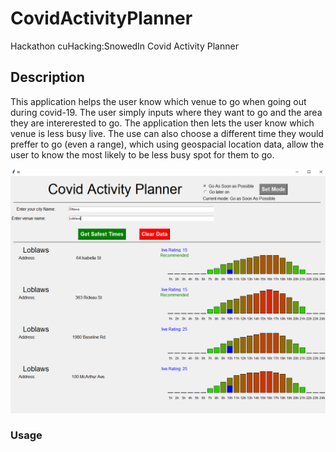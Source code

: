# CovidActivityPlanner
Hackathon cuHacking:SnowedIn Covid Activity Planner

## Description

This application helps the user know which venue to go when going out during covid-19. The user simply inputs where they want to go and the area they are intererested to go. The application then lets the user know which venue is less busy live. The use can also choose a different time they would preffer to go (even a range), which using geospacial location data, allow the user to know the most likely to be less busy spot for them to go.

![Alt Text](/images/covidPlannerPic.png)

### Usage
